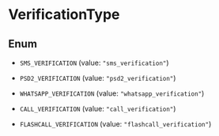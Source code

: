 

# VerificationType

## Enum


* `SMS_VERIFICATION` (value: `"sms_verification"`)

* `PSD2_VERIFICATION` (value: `"psd2_verification"`)

* `WHATSAPP_VERIFICATION` (value: `"whatsapp_verification"`)

* `CALL_VERIFICATION` (value: `"call_verification"`)

* `FLASHCALL_VERIFICATION` (value: `"flashcall_verification"`)



